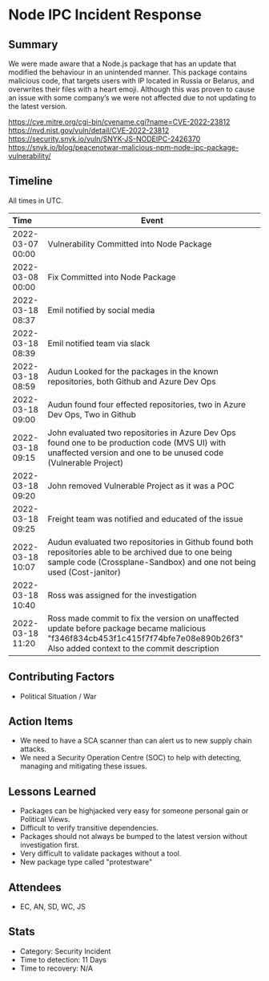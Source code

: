 # Node IPC Incident Response

## Summary
We were made aware that a Node.js package that has an update that modified the behaviour in an unintended manner. This package contains malicious code, that targets users with IP located in Russia or Belarus, and overwrites their files with a heart emoji. 
Although this was proven to cause an issue with some company’s we were not affected due to not updating to the latest version.

https://cve.mitre.org/cgi-bin/cvename.cgi?name=CVE-2022-23812
https://nvd.nist.gov/vuln/detail/CVE-2022-23812
https://security.snyk.io/vuln/SNYK-JS-NODEIPC-2426370
https://snyk.io/blog/peacenotwar-malicious-npm-node-ipc-package-vulnerability/

## Timeline

All times in UTC.

| Time             | Event                   |
| :--------------- | ----------------------- |
| 2022-03-07 00:00 | Vulnerability Committed into Node Package |
| 2022-03-08 00:00 | Fix Committed into Node Package |
| 2022-03-18 08:37 | Emil notified by social media |
| 2022-03-18 08:39 | Emil notified team via slack |
| 2022-03-18 08:59 | Audun Looked for the packages in the known repositories, both Github and Azure Dev Ops |
| 2022-03-18 09:00 | Audun found four effected repositories, two in Azure Dev Ops, Two in Github |
| 2022-03-18 09:15 | John evaluated two repositories in Azure Dev Ops found one to be production code (MVS UI) with unaffected version and one to be unused code (Vulnerable Project) |
| 2022-03-18 09:20 | John removed Vulnerable Project as it was a POC |
| 2022-03-18 09:25 | Freight team was notified and educated of the issue |
| 2022-03-18 10:07 | Audun evaluated two repositories in Github found both repositories able to be archived due to one being sample code (Crossplane-Sandbox) and one not being used (Cost-janitor) |
| 2022-03-18 10:40 | Ross was assigned for the investigation |
| 2022-03-18 11:20 | Ross made commit to fix the version on unaffected update before package became malicious "f346f834cb453f1c415f7f74bfe7e08e890b26f3" Also added context to the commit description |

## Contributing Factors

- Political Situation / War

## Action Items

- We need to have a SCA scanner than can alert us to new supply chain attacks.
- We need a Security Operation Centre (SOC) to help with detecting, managing and mitigating these issues.

## Lessons Learned

- Packages can be highjacked very easy for someone personal gain or Political Views.
- Difficult to verify transitive dependencies.
- Packages should not always be bumped to the latest version without investigation first.
- Very difficult to validate packages without a tool.
- New package type called "protestware"

## Attendees

- EC, AN, SD, WC, JS

## Stats

- Category: Security Incident
- Time to detection: 11 Days
- Time to recovery: N/A
